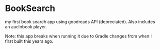 # BookSearch
my first book search app using goodreads API (depreciated). Also includes an audiobook player.

Note: this app breaks when running it due to Gradle changes from when I first built this years ago.
